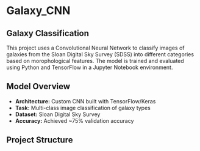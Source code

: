 # Galaxy_CNN

## Galaxy Classification

This project uses a Convolutional Neural Network to classify images of galaxies from the Sloan Digital Sky Survey (SDSS) into different categories based on morophological features. The model is trained and evaluated using Python and TensorFlow in a Jupyter Notebook environment.

## Model Overview

- **Architecture:** Custom CNN built with TensorFlow/Keras
- **Task:** Multi-class image classification of galaxy types
- **Dataset:** Sloan Digital Sky Survey
- **Accuracy:** Achieved ~75% validation accuracy

## Project Structure
